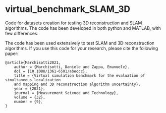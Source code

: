 # virtual_benchmark_SLAM_3D
Code for datasets creation for testing 3D reconstruction and SLAM algorithms.
The code has been developed in both python and MATLAB, with few differences.

The code has been used extensively to test SLAM and 3D reconstruction algorithms.
If you use this code for your research, please cite the following paper:

```
@article{Marchisotti2021,
	author = {Marchisotti, Daniele and Zappa, Emanuele},
  	doi = {10.1088/1361-6501/abeccc},
	title = {Virtual simulation benchmark for the evaluation of simultaneous localization 
	and mapping and 3D reconstruction algorithm uncertainty},
	year = {2021},
	journal = {Measurement Science and Technology},
	volume = {32},
	number = {9},
}
```
